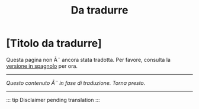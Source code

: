 ﻿---
title: [Da tradurre]
---

<!-- TODO: translation missing - Italian version -->

# [Titolo da tradurre]

Questa pagina non Ã¨ ancora stata tradotta. Per favore, consulta la [versione in spagnolo](/es/mitos-clases-sociales) per ora.

---

*Questo contenuto Ã¨ in fase di traduzione. Torna presto.*

---

::: tip
Disclaimer pending translation
:::
